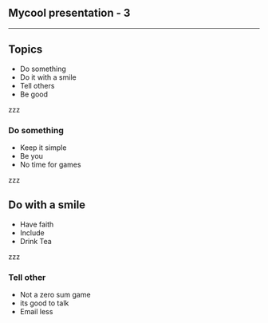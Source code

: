 ## Mycool presentation - 3 

---- 

## Topics  

 - Do something
 - Do it with a smile
 - Tell others
 - Be good 

zzz

### Do something   

 - Keep it simple
 - Be you
 - No time for games

zzz

## Do with a smile

 - Have faith
 - Include
 - Drink Tea

zzz

### Tell other

 - Not a zero sum game
 - its good to talk
 - Email less


